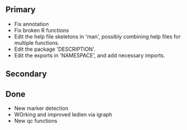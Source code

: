 ## Primary
* Fix annotation
* Fix broken R functions
* Edit the help file skeletons in 'man', possibly combining help files
  for multiple functions.
* Edit the package 'DESCRIPTION'.
* Edit the exports in 'NAMESPACE', and add necessary imports.


## Secondary


## Done
* New marker detection
* WOrking and improved ledien via igraph
* New qc functions
